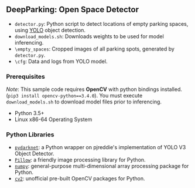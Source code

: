 ## DeepParking: Open Space Detector

* `detector.py`: Python script to detect locations of empty parking spaces, using [YOLO](https://pjreddie.com/darknet/yolo/) object detection.
* `download_models.sh`: Downloads weights to be used for model inferencing.
* `\empty_spaces`: Cropped images of all parking spots, generated by `detector.py`.
* `\cfg`: Data and logs from YOLO model.

### Prerequisites

_Note_: This sample code requires **OpenCV** with python bindings installed. (`pip3 install opencv-python==3.4.0`). You must execute `download_models.sh` to download model files prior to inferencing.

* Python 3.5+
* Linux x86-64 Operating System

### Python Libraries

* [`pydarknet`](https://pypi.org/project/yolo34py-gpu/): a Python wrapper on pjreddie's implementation of YOLO V3 Object Detector.
* [`Pillow`](https://pypi.org/project/Pillow/): a friendly image processing library for Python.
* [`numpy`](https://pypi.org/project/numpy/): general-purpose multi-dimensional array processing package for Python.
* [`cv2`](https://pypi.org/project/opencv-python/): unofficial pre-built OpenCV packages for Python.
